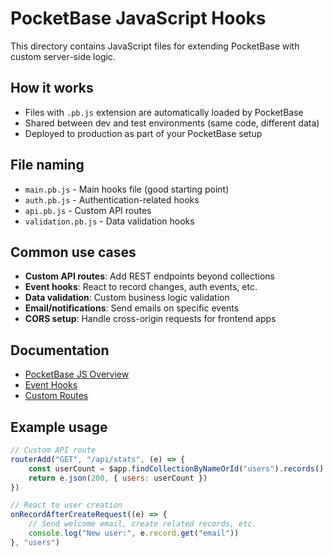 # PocketBase JavaScript Hooks

This directory contains JavaScript files for extending PocketBase with custom server-side logic.

## How it works

- Files with `.pb.js` extension are automatically loaded by PocketBase
- Shared between dev and test environments (same code, different data)
- Deployed to production as part of your PocketBase setup

## File naming

- `main.pb.js` - Main hooks file (good starting point)
- `auth.pb.js` - Authentication-related hooks
- `api.pb.js` - Custom API routes
- `validation.pb.js` - Data validation hooks

## Common use cases

- **Custom API routes**: Add REST endpoints beyond collections
- **Event hooks**: React to record changes, auth events, etc.
- **Data validation**: Custom business logic validation
- **Email/notifications**: Send emails on specific events
- **CORS setup**: Handle cross-origin requests for frontend apps

## Documentation

- [PocketBase JS Overview](https://pocketbase.io/docs/js-overview/)
- [Event Hooks](https://pocketbase.io/docs/js-event-hooks/)
- [Custom Routes](https://pocketbase.io/docs/js-routing/)

## Example usage

```javascript
// Custom API route
routerAdd("GET", "/api/stats", (e) => {
    const userCount = $app.findCollectionByNameOrId("users").records().length
    return e.json(200, { users: userCount })
})

// React to user creation
onRecordAfterCreateRequest((e) => {
    // Send welcome email, create related records, etc.
    console.log("New user:", e.record.get("email"))
}, "users")
```